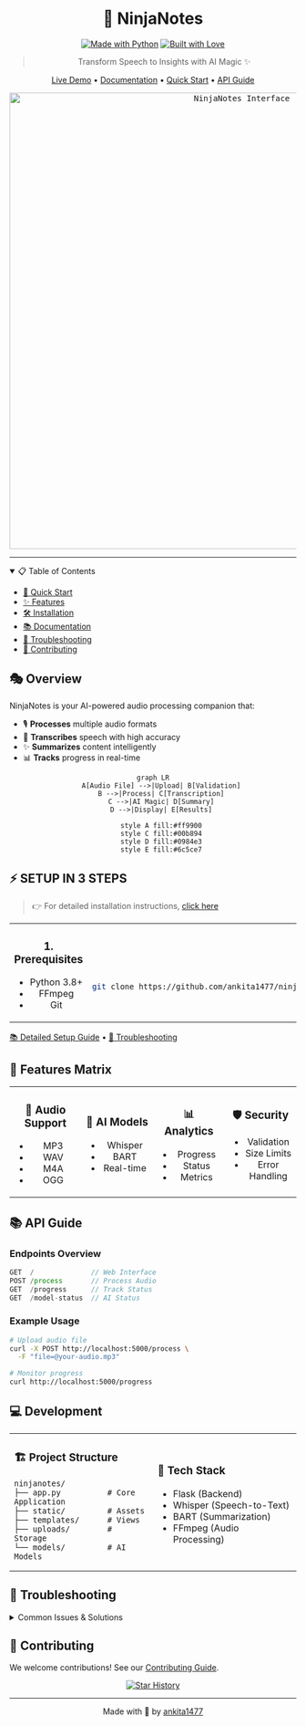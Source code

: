 <div align="center">

# 🎯 NinjaNotes

[![Made with Python](https://forthebadge.com/images/badges/made-with-python.svg)](https://www.python.org)
[![Built with Love](https://forthebadge.com/images/badges/built-with-love.svg)](https://github.com/ankita1477)

> Transform Speech to Insights with AI Magic ✨

[Live Demo](http://localhost:5000) • [Documentation](#-documentation) • [Quick Start](#-quick-start) • [API Guide](#-api-guide)

<kbd>
  <img src="docs/demo.png" alt="NinjaNotes Interface" width="800px"/>
</kbd>

</div>

---

<details open>
<summary>📋 Table of Contents</summary>

- [🚀 Quick Start](#-quick-start)
- [✨ Features](#-features)
- [🛠️ Installation](INSTALLATION.md)
- [📚 Documentation](#-documentation)
- [🔧 Troubleshooting](#-troubleshooting)
- [🤝 Contributing](#-contributing)

</details>

## 🎭 Overview

NinjaNotes is your AI-powered audio processing companion that:
- 🎙️ **Processes** multiple audio formats
- 📝 **Transcribes** speech with high accuracy
- ✨ **Summarizes** content intelligently
- 📊 **Tracks** progress in real-time

<div align="center">

```mermaid
graph LR
    A[Audio File] -->|Upload| B[Validation]
    B -->|Process| C[Transcription]
    C -->|AI Magic| D[Summary]
    D -->|Display| E[Results]
    
    style A fill:#ff9900
    style C fill:#00b894
    style D fill:#0984e3
    style E fill:#6c5ce7
```

</div>

## ⚡ SETUP IN 3 STEPS
> 👉 For detailed installation instructions, [click here](INSTALLATION.md)

<table>
<tr>
<td width="33%" align="center">

### 1. Prerequisites
- Python 3.8+
- FFmpeg
- Git

</td>
<td width="33%" align="center">

### 2. One-Line Install
```bash
git clone https://github.com/ankita1477/ninjanotes.git && cd ninjanotes && python -m venv venv && source venv/bin/activate && pip install -r requirements.txt && python app.py
```

</td>
<td width="33%" align="center">

### 3. Verify
Open in browser:
http://localhost:5000

</td>
</tr>
</table>

[📚 Detailed Setup Guide](SETUP.md) • [🔧 Troubleshooting](SETUP.md#-troubleshooting)

## 🎨 Features Matrix

<table>
<tr>
<td width="25%" align="center">

### 🎵 Audio Support
- MP3
- WAV
- M4A
- OGG

</td>
<td width="25%" align="center">

### 🤖 AI Models
- Whisper
- BART
- Real-time

</td>
<td width="25%" align="center">

### 📊 Analytics
- Progress
- Status
- Metrics

</td>
<td width="25%" align="center">

### 🛡️ Security
- Validation
- Size Limits
- Error Handling

</td>
</tr>
</table>

## 📚 API Guide

### Endpoints Overview

```javascript
GET  /              // Web Interface
POST /process       // Process Audio
GET  /progress      // Track Status
GET  /model-status  // AI Status
```

### Example Usage

```bash
# Upload audio file
curl -X POST http://localhost:5000/process \
  -F "file=@your-audio.mp3"

# Monitor progress
curl http://localhost:5000/progress
```

## 💻 Development

<table>
<tr>
<td width="50%">

### 🏗️ Project Structure
```
ninjanotes/
├── app.py          # Core Application
├── static/         # Assets
├── templates/      # Views
├── uploads/        # Storage
└── models/         # AI Models
```

</td>
<td width="50%">

### 🔧 Tech Stack
- Flask (Backend)
- Whisper (Speech-to-Text)
- BART (Summarization)
- FFmpeg (Audio Processing)

</td>
</tr>
</table>

## 🚨 Troubleshooting

<details>
<summary>Common Issues & Solutions</summary>

| Problem | Solution | Code |
|---------|----------|------|
| FFmpeg Missing | Install FFmpeg | `brew install ffmpeg` |
| Port in Use | Change Port | `app.run(port=5001)` |
| Memory Error | Increase RAM | `export MAX_MEMORY=8G` |

</details>

## 🌟 Contributing

We welcome contributions! See our [Contributing Guide](CONTRIBUTING.md).

<div align="center">

[![Star History](https://api.star-history.com/svg?repos=ankita1477/ninjanotes&type=Timeline)](https://star-history.com/#ankita1477/ninjanotes&Timeline)

---

Made with 🧡 by [ankita1477](https://github.com/ankita1477)

</div>
